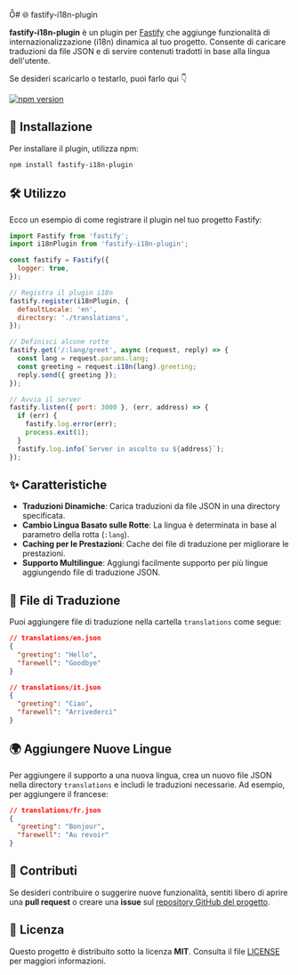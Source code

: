 # 🌐 fastify-i18n-plugin

**fastify-i18n-plugin** è un plugin per [Fastify](https://www.fastify.io/) che aggiunge funzionalità di internazionalizzazione (i18n) dinamica al tuo progetto. Consente di caricare traduzioni da file JSON e di servire contenuti tradotti in base alla lingua dell'utente.

Se desideri scaricarlo o testarlo, puoi farlo qui 👇 

[![npm version](https://img.shields.io/npm/v/fastify-i18n-plugin.svg)](https://www.npmjs.com/package/fastify-i18n-plugin) 


## 🚀 Installazione

Per installare il plugin, utilizza npm:

```bash
npm install fastify-i18n-plugin
```

## 🛠️ Utilizzo

Ecco un esempio di come registrare il plugin nel tuo progetto Fastify:

```javascript
import Fastify from 'fastify';
import i18nPlugin from 'fastify-i18n-plugin';

const fastify = Fastify({
  logger: true,
});

// Registra il plugin i18n
fastify.register(i18nPlugin, {
  defaultLocale: 'en',
  directory: './translations',
});

// Definisci alcune rotte
fastify.get('/:lang/greet', async (request, reply) => {
  const lang = request.params.lang;
  const greeting = request.i18n(lang).greeting;
  reply.send({ greeting });
});

// Avvia il server
fastify.listen({ port: 3000 }, (err, address) => {
  if (err) {
    fastify.log.error(err);
    process.exit(1);
  }
  fastify.log.info(`Server in ascolto su ${address}`);
});
```

## ✨ Caratteristiche

- **Traduzioni Dinamiche**: Carica traduzioni da file JSON in una directory specificata.
- **Cambio Lingua Basato sulle Rotte**: La lingua è determinata in base al parametro della rotta (`:lang`).
- **Caching per le Prestazioni**: Cache dei file di traduzione per migliorare le prestazioni.
- **Supporto Multilingue**: Aggiungi facilmente supporto per più lingue aggiungendo file di traduzione JSON.

## 📂 File di Traduzione

Puoi aggiungere file di traduzione nella cartella `translations` come segue:

```json
// translations/en.json
{
  "greeting": "Hello",
  "farewell": "Goodbye"
}
```

```json
// translations/it.json
{
  "greeting": "Ciao",
  "farewell": "Arrivederci"
}
```

## 🌍 Aggiungere Nuove Lingue

Per aggiungere il supporto a una nuova lingua, crea un nuovo file JSON nella directory `translations` e includi le traduzioni necessarie. Ad esempio, per aggiungere il francese:

```json
// translations/fr.json
{
  "greeting": "Bonjour",
  "farewell": "Au revoir"
}
```

## 🤝 Contributi

Se desideri contribuire o suggerire nuove funzionalità, sentiti libero di aprire una **pull request** o creare una **issue** sul [repository GitHub del progetto](https://github.com/fracabu/fastify-i18n-plugin).

## 📄 Licenza

Questo progetto è distribuito sotto la licenza **MIT**. Consulta il file [LICENSE](./LICENSE) per maggiori informazioni. 
